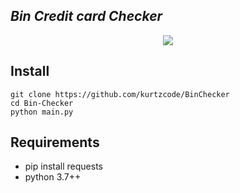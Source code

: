 ## ***Bin Credit card Checker***
<p align="center">
  <img src="https://github.com/Malam-X/Bin-Checker/blob/main/Bin_Check.png"><br>
</p>

## Install
```
git clone https://github.com/kurtzcode/BinChecker
cd Bin-Checker
python main.py
```

## Requirements
- pip install requests
- python 3.7++
<br><br>

